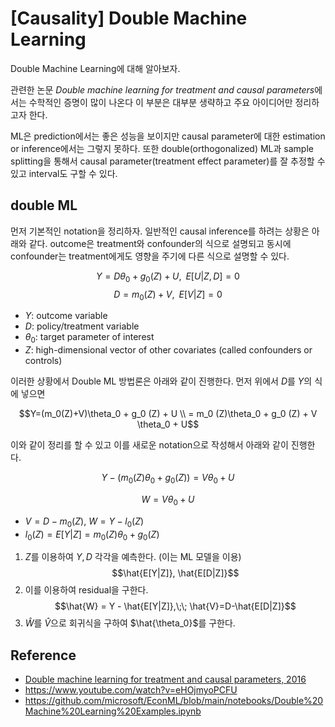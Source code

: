 # [Causality] Double Machine Learning


Double Machine Learning에 대해 알아보자.

<!--more-->

관련한 논문 *Double machine learning for treatment and causal parameters*에서는 수학적인 증명이 많이 나온다 이 부분은 대부분 생략하고 주요 아이디어만 정리하고자 한다.

ML은 prediction에서는 좋은 성능을 보이지만 causal parameter에 대한 estimation or inference에서는 그렇지 못하다. 또한 double(orthogonalized) ML과 sample splitting을 통해서 causal parameter(treatment effect parameter)를 잘 추정할 수 있고 interval도 구할 수 있다.

## double ML

먼저 기본적인 notation을 정리하자. 일반적인 causal inference를 하려는 상황은 아래와 같다. outcome은 treatment와 confounder의 식으로 설명되고 동시에 confounder는 treatment에게도 영향을 주기에 다른 식으로 설명할 수 있다.

$$Y=D\theta_0 + g_0(Z) + U,\;\;E[U|Z,D]=0$$
$$D=m_0(Z)+V,\;\;E[V|Z]=0$$

- $Y$: outcome variable
- $D$: policy/treatment variable
- $\theta_0$: target parameter of interest
- $Z$: high-dimensional vector of other covariates (called confounders or controls)

이러한 상황에서 Double ML 방법론은 아래와 같이 진행한다. 먼저 위에서 $D$를 $Y$의 식에 넣으면

$$Y=(m_0(Z)+V)\theta_0 + g_0 (Z) + U \\ = m_0 (Z)\theta_0 + g_0 (Z) + V \theta_0 + U$$

이와 같이 정리를 할 수 있고 이를 새로운 notation으로 작성해서 아래와 같이 진행한다.

$$Y - (m_0 (Z)\theta_0 + g_0 (Z) ) = V \theta_0 + U$$

$$W=V \theta_0 + U$$

- $V=D-m_0(Z)$, $W=Y-l_0 (Z)$
- $l_0(Z) = E[Y|Z] = m_0(Z)\theta_0 + g_0(Z)$

1. $Z$를 이용하여 $Y,D$ 각각을 예측한다. (이는 ML 모델을 이용)
   $$\hat{E[Y|Z]}, \hat{E[D|Z]}$$
2. 이를 이용하여 residual을 구한다.
   $$\hat{W} = Y - \hat{E[Y|Z]},\;\; \hat{V}=D-\hat{E[D|Z]}$$
3. $\hat{W}$를 $\hat{V}$으로 회귀식을 구하여 $\hat{\theta_0}$를 구한다.

## Reference

- [Double machine learning for treatment and causal parameters, 2016](https://www.econstor.eu/bitstream/10419/149795/1/869216953.pdf)
- https://www.youtube.com/watch?v=eHOjmyoPCFU
- https://github.com/microsoft/EconML/blob/main/notebooks/Double%20Machine%20Learning%20Examples.ipynb

